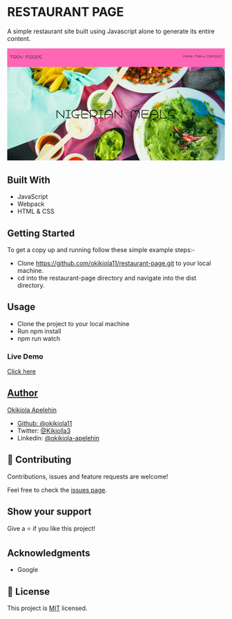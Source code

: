# RESTAURANT PAGE

A simple restaurant site built using Javascript alone to generate its entire content.

![screenshot](screenshot.png)


## Built With
- JavaScript
- Webpack
- HTML & CSS

## Getting Started
To get a copy up and running follow these simple example steps:-

- Clone https://github.com/okikiola11/restaurant-page.git to your local machine.
- cd into the restaurant-page directory and navigate into the dist directory.


## Usage
- Clone the project to your local machine
- Run npm install
- npm run watch


### Live Demo
<a href="https://rawcdn.githack.com/okikiola11/restaurant-page/8312c7d11ade29b0a0c230e6b367ce1d08ecf9b3/dist/index.html">Click here</div>


## Author
 Okikiola Apelehin

- Github: [@okikiola11](https://github.com/okikiola11)
- Twitter: [@Kikiolla3](https://twitter.com/Kikiolla3)
- Linkedin: [@okikiola-apelehin](https://www.linkedin.com/in/okikiola-apelehin-459008122/)

## 🤝 Contributing

Contributions, issues and feature requests are welcome!

Feel free to check the [issues page](https://github.com/okikiola11/restaurant-page/issues).

## Show your support

Give a ⭐️ if you like this project!

## Acknowledgments

- Google

## 📝 License

This project is [MIT](lic.url) licensed.

